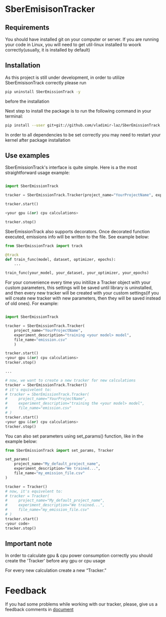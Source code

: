 # SberEmisisonTracker
 
## Requirements

You should have installed git on your computer or server.
If you are running your code in Linux, you will need to get util-linux installed to woork correctly(usually, it is installed by default)


##  Installation
As this project is still under development, in order to utilize SberEmisisonTrack correctly please run 
```bash
pip uninstall SberEmissionTrack -y
```
before the installation

Next step to install the package is to run the following command in your terminal:
```bash
pip install --user git+git://github.com/vladimir-laz/SberEmissionTrack.git
```
In order to all dependencies to be set correctly you may need to restart your kernel after package installation
## Use examples
SberEmissionTrack's interface is quite simple. Here is a the most straightforward usage example:
```python

import SberEmissionTrack

tracker = SberEmissionTrack.Tracker(project_name="YourProjectName", experiment_description="training the <your model> model")

tracker.start()

<your gpu &(or) cpu calculations>

tracker.stop()
```

SberEmissionTrack also supports decorators. Once decorated function executed, emissions info will be written to the file. See example below:
```python
from SberEmissionTrack import track

@track
def train_func(model, dataset, optimizer, epochs):
    ...

train_func(your_model, your_dataset, your_optimizer, your_epochs)
```


For your convenience every time you initilize a Tracker object with your custom parameters, this settings will be saved until library is uninstalled, and then every new tracker will be created with your custom settings(if you will create new tracker with new parameters, then they will be saved instead of old ones). For example:

```python

import SberEmissionTrack

tracker = SberEmissionTrack.Tracker(
    project_name="YourProjectName", 
    experiment_description="training <your model> model",
    file_name="emission.csv"
    )

tracker.start()
<your gpu &(or) cpu calculations>
tracker.stop()

...

# now, we want to create a new tracker for new calculations
tracker = SberEmissionTrack.Tracker()
# it's equivelent to:
# tracker = SberEmissionTrack.Tracker(
#     project_name="YourProjectName", 
#     experiment_description="training the <your model> model",
#     file_name="emission.csv"
# )
tracker.start()
<your gpu &(or) cpu calculations>
tracker.stop()

```

You can also set parameters using set_params() function, like in the example below:

```python
from SberEmissionTrack import set_params, Tracker

set_params(
    project_name="My_default_project_name",
    experiment_description="We trained...",
    file_name="my_emission_file.csv"
)

tracker = Tracker()
# now, it's equivelent to:
# tracker = Tracker(
#     project_name="My_default_project_name",
#     experiment_description="We trained...",
#     file_name="my_emission_file.csv"
# )
tracker.start()
<your code>
tracker.stop()
```



<!-- There is [sber_emission_tracker_guide.ipynb](https://github.com/vladimir-laz/AIRIEmisisonTracker/blob/704ff88468f6ad403d69a63738888e1a3c41f59b/guide/sber_emission_tracker_guide.ipynb)  - useful jupyter notebook with more examples and notes. We highly recommend to check it out beforehand. -->
## Important note
In order to calculate gpu & cpu power consumption correctly you should create the 'Tracker' before any gpu or cpu usage

For every new calculation create a new “Tracker.”

# Feedback
If you had some problems while working with our tracker, please, give us a feedback comments in [document](https://docs.google.com/spreadsheets/d/1927TwoFaW7R_IFC6-4xKG_sjlPUaYCX9vLqzrOsASB4/edit#gid=0)
